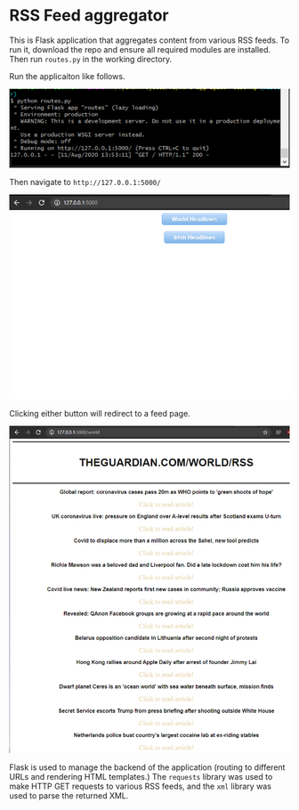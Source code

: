 # RSS Feed aggregator 

This is Flask application that aggregates content from various RSS feeds. To run it, download the repo and ensure all required modules are installed. Then run `routes.py` in the working directory. 

Run the applicaiton like follows.

![Running routes.py](images/running.png)

Then navigate to `http://127.0.0.1:5000/`

![Homepage](images/homepage.png)

Clicking either button will redirect to a feed page.

![World Headlines](images/feed.png)

Flask is used to manage the backend of the application (routing to different URLs and rendering HTML templates.) The `requests` library was used to make HTTP GET requests to various RSS feeds, and the `xml` library was used to parse the returned XML. 
